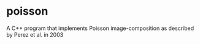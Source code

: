 # poisson
A C++ program that implements Poisson image-composition as described by Perez et al. in 2003 
